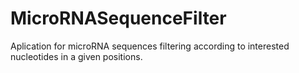 # MicroRNASequenceFilter
Aplication for microRNA sequences filtering according to interested nucleotides in a given positions.
